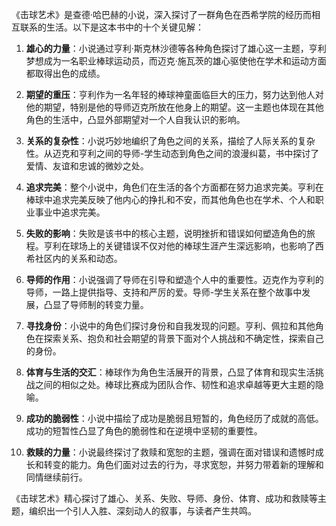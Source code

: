 《击球艺术》是查德·哈巴赫的小说，深入探讨了一群角色在西希学院的经历而相互联系的生活。以下是这本书中的十个关键见解：

1. **雄心的力量**：小说通过亨利·斯克林沙德等各种角色探讨了雄心这一主题，亨利梦想成为一名职业棒球运动员，而迈克·施瓦茨的雄心驱使他在学术和运动方面都取得出色的成绩。

2. **期望的重压**：亨利作为一名年轻的棒球神童面临巨大的压力，努力达到他人对他的期望，特别是他的导师迈克所放在他身上的期望。这一主题也体现在其他角色的生活中，凸显外部期望对一个人自我认识的影响。

3. **关系的复杂性**：小说巧妙地编织了角色之间的关系，描绘了人际关系的复杂性。从迈克和亨利之间的导师-学生动态到角色之间的浪漫纠葛，书中探讨了爱情、友谊和忠诚的微妙之处。

4. **追求完美**：整个小说中，角色们在生活的各个方面都在努力追求完美。亨利在棒球中追求完美反映了他内心的挣扎和不安，而其他角色也在学术、个人和职业事业中追求完美。

5. **失败的影响**：失败是该书中的核心主题，说明挫折和错误如何塑造角色的旅程。亨利在球场上的关键错误不仅对他的棒球生涯产生深远影响，也影响了西希社区内的关系和动态。

6. **导师的作用**：小说强调了导师在引导和塑造个人中的重要性。迈克作为亨利的导师，一路上提供指导、支持和严厉的爱。导师-学生关系在整个故事中发展，凸显了导师制的转变力量。

7. **寻找身份**：小说中的角色们探讨身份和自我发现的问题。亨利、佩拉和其他角色在探索关系、抱负和社会期望的背景下面对个人挑战和不确定性，探索自己的身份。

8. **体育与生活的交汇**：棒球作为角色生活展开的背景，凸显了体育和现实生活挑战之间的相似之处。棒球比赛成为团队合作、韧性和追求卓越等更大主题的隐喻。

9. **成功的脆弱性**：小说中描绘了成功是脆弱且短暂的，角色经历了成就的高低。成功的短暂性凸显了角色的脆弱性和在逆境中坚韧的重要性。

10. **救赎的力量**：小说最终探讨了救赎和宽恕的主题，强调在面对错误和遗憾时成长和转变的能力。角色们面对过去的行为，寻求宽恕，并努力带着新的理解和同情继续前行。

《击球艺术》精心探讨了雄心、关系、失败、导师、身份、体育、成功和救赎等主题，编织出一个引人入胜、深刻动人的叙事，与读者产生共鸣。